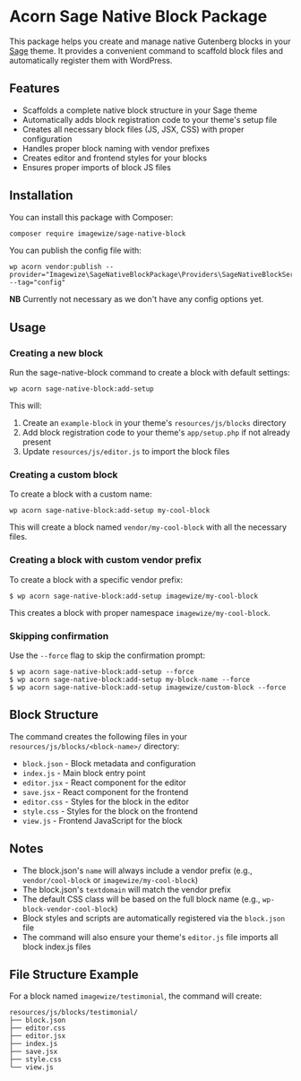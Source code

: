 # Acorn Sage Native Block Package

This package helps you create and manage native Gutenberg blocks in your [Sage](https://roots.io/sage/) theme. It provides a convenient command to scaffold block files and automatically register them with WordPress.

## Features

- Scaffolds a complete native block structure in your Sage theme
- Automatically adds block registration code to your theme's setup file
- Creates all necessary block files (JS, JSX, CSS) with proper configuration
- Handles proper block naming with vendor prefixes
- Creates editor and frontend styles for your blocks
- Ensures proper imports of block JS files

## Installation

You can install this package with Composer:

```bash
composer require imagewize/sage-native-block
```

You can publish the config file with:

```shell
wp acorn vendor:publish --provider="Imagewize\SageNativeBlockPackage\Providers\SageNativeBlockServiceProvider" --tag="config"
```
**NB** Currently not necessary as we don't have any config options yet.

## Usage

### Creating a new block

Run the sage-native-block command to create a block with default settings:

```shell
wp acorn sage-native-block:add-setup
```

This will:
1. Create an `example-block` in your theme's `resources/js/blocks` directory
2. Add block registration code to your theme's `app/setup.php` if not already present
3. Update `resources/js/editor.js` to import the block files

### Creating a custom block

To create a block with a custom name:

```shell
wp acorn sage-native-block:add-setup my-cool-block
```

This will create a block named `vendor/my-cool-block` with all the necessary files.

### Creating a block with custom vendor prefix

To create a block with a specific vendor prefix:

```shell
$ wp acorn sage-native-block:add-setup imagewize/my-cool-block
```

This creates a block with proper namespace `imagewize/my-cool-block`.

### Skipping confirmation

Use the `--force` flag to skip the confirmation prompt:

```shell
$ wp acorn sage-native-block:add-setup --force
$ wp acorn sage-native-block:add-setup my-block-name --force
$ wp acorn sage-native-block:add-setup imagewize/custom-block --force
```

## Block Structure

The command creates the following files in your `resources/js/blocks/<block-name>/` directory:

- `block.json` - Block metadata and configuration
- `index.js` - Main block entry point
- `editor.jsx` - React component for the editor
- `save.jsx` - React component for the frontend
- `editor.css` - Styles for the block in the editor
- `style.css` - Styles for the block on the frontend
- `view.js` - Frontend JavaScript for the block

## Notes

- The block.json's `name` will always include a vendor prefix (e.g., `vendor/cool-block` or `imagewize/my-cool-block`)
- The block.json's `textdomain` will match the vendor prefix
- The default CSS class will be based on the full block name (e.g., `wp-block-vendor-cool-block`)
- Block styles and scripts are automatically registered via the `block.json` file
- The command will also ensure your theme's `editor.js` file imports all block index.js files

## File Structure Example

For a block named `imagewize/testimonial`, the command will create:

```
resources/js/blocks/testimonial/
├── block.json
├── editor.css
├── editor.jsx
├── index.js
├── save.jsx
├── style.css
└── view.js
```
